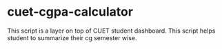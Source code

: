 # cuet-cgpa-calculator
This script is a layer on top of CUET student dashboard. This script helps student to summarize their cg semester wise.
